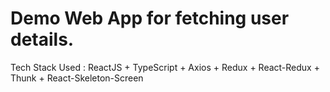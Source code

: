 # Demo Web App for fetching user details.

Tech Stack Used :
ReactJS + TypeScript + Axios + Redux + React-Redux + Thunk + React-Skeleton-Screen
